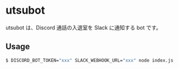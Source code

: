 # utsubot

utsubot は、Discord 通話の入退室を Slack に通知する bot です。

## Usage

```bash
$ DISCORD_BOT_TOKEN="xxx" SLACK_WEBHOOK_URL="xxx" node index.js
```
